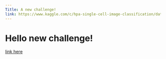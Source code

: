 ```yaml
---
Title: A new challenge!
link: https://www.kaggle.com/c/hpa-single-cell-image-classification/data
---
```


# Hello new challenge!

[link here](https://www.kaggle.com/c/hpa-single-cell-image-classification/data)
